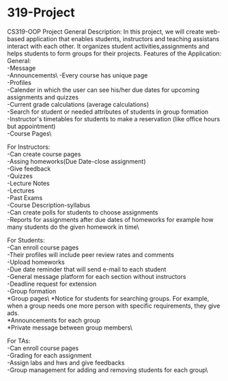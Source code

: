 # 319-Project
CS319-OOP Project
General Description: In this project, we will create web-based application that enables students, instructors and teaching assistans interact with each other. It organizes student activities,assignments and helps students to form groups for their projects.
Features of the Application:\
General:\
-Message\
-Announcements\ 
-Every course has unique page\
-Profiles\
-Calender in which the user can see his/her due dates for upcoming assignments and quizzes\
-Current grade calculations (average calculations)\
-Search for student or needed attributes of students in group formation\
-Instructor's timetables for students to make a reservation (like office hours but appointment)\
-Course Pages\

For Instructors:\
-Can create course pages\
-Assing homeworks(Due Date-close assignment)\
-Give feedback\
-Quizzes\
-Lecture Notes\
-Lectures\
-Past Exams\
-Course Description-syllabus\
-Can create polls for students to choose assignments\
-Reports for assignments after due dates of homeworks for example how many students do the given homework in time\ 

For Students:\
-Can enroll course pages\
-Their profiles will include peer review rates and comments\
-Upload homeworks\
-Due date reminder that will send e-mail to each student\
-General message platform for each section without instructors\
-Deadline request for extension\
-Group formation\
*Group pages\ 
*Notice for students for searching groups. For example, when a group needs one more person with specific requirements, they give ads.\
*Announcements for each group\
*Private message between group members\  

For TAs:\
-Can enroll course pages\
-Grading for each assignment\
-Assign labs and hws and give feedbacks\
-Group management for adding and removing students for each group\

